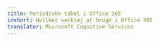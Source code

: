 ```yaml
---
title: Periodiske tabel i Office 365
inshort: Hvilket værktøj at bruge i Office 365
translator: Microsoft Cognitive Services
---
```





